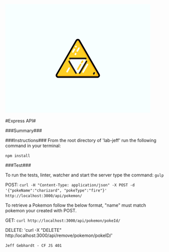 ![Triforce](./resources/triforce2.gif)

#Express API#

###Summary###


###Instructions###
From the root directory of 'lab-jeff' run the following command in your terminal:

`npm install`


###Test###

To run the tests, linter, watcher and start the server type the command:
`gulp`


POST: `curl -H "Content-Type: application/json" -X POST -d '{"pokeName":"charizard", "pokeType":"fire"}' http://localhost:3000/api/pokemon/`

To retrieve a Pokemon follow the below format, "name" must match pokemon your created with POST.

GET: `curl http://localhost:3000/api/pokemon/pokeId/`

DELETE: 'curl -X "DELETE" http:/localhost:3000/api/remove/pokemon/pokeID/'


`Jeff Gebhardt - CF JS 401`
